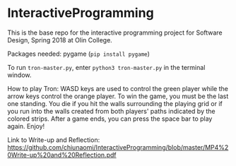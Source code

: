 # InteractiveProgramming
This is the base repo for the interactive programming project for Software Design, Spring 2018 at Olin College.

Packages needed:
pygame (`pip install pygame`)

To run `tron-master.py`, enter `python3 tron-master.py` in the terminal window.

How to play Tron:
WASD keys are used to control the green player while the arrow keys control the orange player.
To win the game, you must be the last one standing.
You die if you hit the walls surrounding the playing grid or if you run into the walls created from both players' paths indicated by the colored strips. 
After a game ends, you can press the space bar to play again.
Enjoy!

Link to Write-up and Reflection:
https://github.com/chiunaomi/InteractiveProgramming/blob/master/MP4%20Write-up%20and%20Reflection.pdf 

